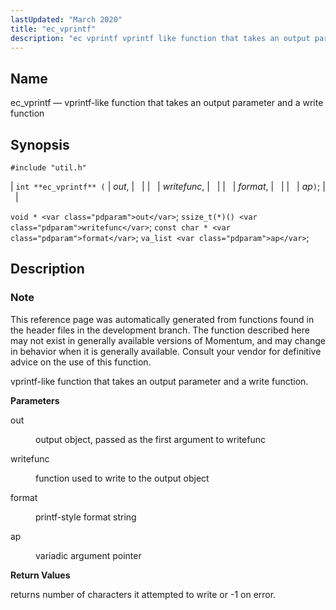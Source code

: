 ```yaml
---
lastUpdated: "March 2020"
title: "ec_vprintf"
description: "ec vprintf vprintf like function that takes an output parameter and a write function int ec vprintf out writefunc format ap void out ssize t writefunc const char format va list ap This reference page was automatically generated from functions found in the header files in the development branch The..."
---
```


<a name="apis.ec_vprintf"></a> 
## Name

ec_vprintf — vprintf-like function that takes an output parameter and a write function

## Synopsis

`#include "util.h"`

| `int **ec_vprintf** (` | <var class="pdparam">out</var>, |   |
|   | <var class="pdparam">writefunc</var>, |   |
|   | <var class="pdparam">format</var>, |   |
|   | <var class="pdparam">ap</var>`)`; |   |

`void * <var class="pdparam">out</var>`;
`ssize_t(*)() <var class="pdparam">writefunc</var>`;
`const char * <var class="pdparam">format</var>`;
`va_list <var class="pdparam">ap</var>`;<a name="idp62867200"></a> 
## Description

### Note

This reference page was automatically generated from functions found in the header files in the development branch. The function described here may not exist in generally available versions of Momentum, and may change in behavior when it is generally available. Consult your vendor for definitive advice on the use of this function.

vprintf-like function that takes an output parameter and a write function.

**<a name="idp62870112"></a> Parameters**

<dl class="variablelist">

<dt>out</dt>

<dd>

output object, passed as the first argument to writefunc

</dd>

<dt>writefunc</dt>

<dd>

function used to write to the output object

</dd>

<dt>format</dt>

<dd>

printf-style format string

</dd>

<dt>ap</dt>

<dd>

variadic argument pointer

</dd>

</dl>

**<a name="idp62878384"></a> Return Values**

returns number of characters it attempted to write or -1 on error.